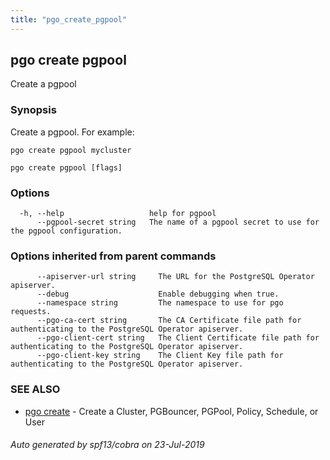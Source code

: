 ```yaml
---
title: "pgo_create_pgpool"
---
```

## pgo create pgpool

Create a pgpool 

### Synopsis

Create a pgpool. For example:

    pgo create pgpool mycluster

```
pgo create pgpool [flags]
```

### Options

```
  -h, --help                   help for pgpool
      --pgpool-secret string   The name of a pgpool secret to use for the pgpool configuration.
```

### Options inherited from parent commands

```
      --apiserver-url string     The URL for the PostgreSQL Operator apiserver.
      --debug                    Enable debugging when true.
      --namespace string         The namespace to use for pgo requests.
      --pgo-ca-cert string       The CA Certificate file path for authenticating to the PostgreSQL Operator apiserver.
      --pgo-client-cert string   The Client Certificate file path for authenticating to the PostgreSQL Operator apiserver.
      --pgo-client-key string    The Client Key file path for authenticating to the PostgreSQL Operator apiserver.
```

### SEE ALSO

* [pgo create](/cli/pgo_create/)	 - Create a Cluster, PGBouncer, PGPool, Policy, Schedule, or User

###### Auto generated by spf13/cobra on 23-Jul-2019

